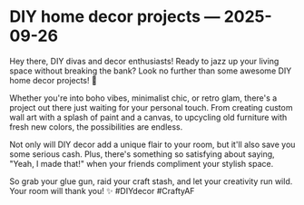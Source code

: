 # DIY home decor projects — 2025-09-26

Hey there, DIY divas and decor enthusiasts! Ready to jazz up your living space without breaking the bank? Look no further than some awesome DIY home decor projects! 🌟

Whether you're into boho vibes, minimalist chic, or retro glam, there's a project out there just waiting for your personal touch. From creating custom wall art with a splash of paint and a canvas, to upcycling old furniture with fresh new colors, the possibilities are endless.

Not only will DIY decor add a unique flair to your room, but it'll also save you some serious cash. Plus, there's something so satisfying about saying, "Yeah, I made that!" when your friends compliment your stylish space.

So grab your glue gun, raid your craft stash, and let your creativity run wild. Your room will thank you! ✨ #DIYdecor #CraftyAF
